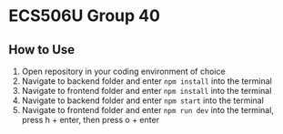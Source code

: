 # ECS506U Group 40

## How to Use
1. Open repository in your coding environment of choice
2. Navigate to backend folder and enter ```npm install``` into the terminal
3. Navigate to frontend folder and enter ```npm install``` into the terminal
4. Navigate to backend folder and enter ```npm start``` into the terminal
5. Navigate to frontend folder and enter ```npm run dev``` into the terminal, press h + enter, then press o + enter
